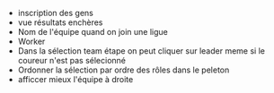 - inscription des gens
- vue résultats enchères
- Nom de l'équipe quand on join une ligue
- Worker
- Dans la sélection team étape on peut cliquer sur leader meme si le coureur n'est pas sélecionné
- Ordonner la sélection par ordre des rôles dans le peleton
- afficcer mieux l'équipe à droite
